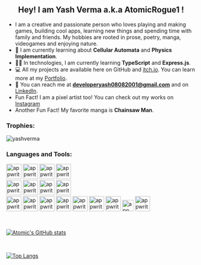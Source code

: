 <h2 align="center">Hey! I am Yash Verma a.k.a AtomicRogue1 !</h2>

- I am a creative and passionate person who loves playing and making games, building cool apps, learning new things and spending time with family and friends. My hobbies are rooted in prose, poetry, manga, videogames and enjoying nature.
- 🌱 I am currently learning about **Cellular Automata** and **Physics Implementation**.
- 🧑‍💻 In technologies, I am currently learning **TypeScript** and **Express.js**.
- 💻 All my projects are available here on GitHub and [itch.io](https://atomicrogue1.itch.io). You can learn more at my [Portfolio](https://atomicrogue1.github.io).
- 🤝 You can reach me at **developeryash08082001@gmail.com** and on [LinkedIn](https://www.linkedin.com/in/yash-verma-49b256196/).
- Fun Fact! I am a pixel artist too! You can check out my works on [Instagram](https://www.instagram.com/_atomicrogue_)
- Another Fun Fact! My favorite manga is **Chainsaw Man**.

### Trophies:
<p align="left"> <img src="https://github-profile-trophy.vercel.app/?username=AtomicRogue1&theme=onedark" alt="yashverma" /> </p>

### Languages and Tools:
<p align="left" rel="noreferrer">
  <img src="https://www.vectorlogo.zone/logos/python/python-icon.svg" alt="appwrite" width="40" height="40"/>
  <img src="https://upload.wikimedia.org/wikipedia/commons/1/18/C_Programming_Language.svg" alt="appwrite" width="40" height="40"/>
  <img src="https://upload.wikimedia.org/wikipedia/commons/1/18/ISO_C%2B%2B_Logo.svg" alt="appwrite" width="40" height="40"/>
  <img src="https://upload.wikimedia.org/wikipedia/commons/thumb/b/bd/Logo_C_sharp.svg/384px-Logo_C_sharp.svg.png?20221121173824" alt="appwrite" width="40" height="40"/></br>
  <a href="https://godotengine.org/"><img src="https://www.diginoodles.com/user/pages/04.projects/04.godot-game-engine/Godot_icon.svg.png" alt="appwrite" width="40" height="40"/></a>
  <img src="https://companieslogo.com/img/orig/U-ea48bc1d.png?t=1634728034" alt="appwrite" height="40"/>
  <img src="https://vectorseek.com/wp-content/uploads/2023/11/Aseprite-Logo-Vector.svg-.png" alt="appwrite" height="40"/>
  <img src="https://logodix.com/logo/1655928.png" alt="appwrite" height="40"/></br>
  <img src="https://logos-download.com/wp-content/uploads/2017/07/HTML5_logo.png" alt="appwrite" width="40" height="40"/>
  <img src="https://upload.wikimedia.org/wikipedia/commons/d/d5/CSS3_logo_and_wordmark.svg" alt="appwrite" width="40" height="40"/>
  <img src="https://upload.wikimedia.org/wikipedia/commons/thumb/3/3b/Javascript_Logo.png/640px-Javascript_Logo.png" alt="appwrite" width="40" height="40"/>
  <img src="https://upload.wikimedia.org/wikipedia/commons/thumb/d/d9/Node.js_logo.svg/640px-Node.js_logo.svg.png" alt="appwrite" height="40"/>
  <img src="https://upload.wikimedia.org/wikipedia/commons/thumb/a/a7/React-icon.svg/640px-React-icon.svg.png" alt="appwrite" height="40"/>
  <img src="https://cdn.freebiesupply.com/logos/large/2x/git-icon-logo-png-transparent.png" alt="appwrite" width="40" height="40"/>
  <img src="https://upload.wikimedia.org/wikipedia/commons/thumb/2/29/Postgresql_elephant.svg/640px-Postgresql_elephant.svg.png" alt="appwrite" height="40"/>
  <img src="https://upload.wikimedia.org/wikipedia/commons/thumb/0/0a/MySQL_textlogo.svg/640px-MySQL_textlogo.svg.png" alt="appwrite" height="30"/>
  <img src="https://logospng.org/download/linux/linux-4096.png" alt="appwrite" height="40"/>
</p>
</br>

[![Atomic's GitHub stats](https://github-readme-stats.vercel.app/api?username=AtomicRogue1&theme=slateorange)](https://github.com/anuraghazra/github-readme-stats)

</br>

[![Top Langs](https://github-readme-stats.vercel.app/api/top-langs/?username=AtomicRogue1&layout=donut&theme=slateorange)](https://github.com/anuraghazra/github-readme-stats)
